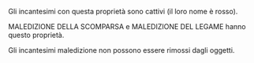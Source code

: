 Gli incantesimi con questa proprietà sono cattivi (il loro nome è rosso).

MALEDIZIONE DELLA SCOMPARSA e MALEDIZIONE DEL LEGAME hanno questo proprietà.

Gli incantesimi maledizione non possono essere rimossi dagli oggetti.